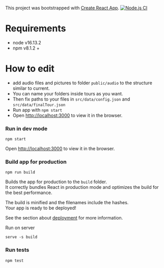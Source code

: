 This project was bootstrapped with [Create React App](https://github.com/facebook/create-react-app).
[![Node.js CI](https://github.com/sannoization/guess-the-melody-react/actions/workflows/node.js.yml/badge.svg)](https://github.com/sannoization/guess-the-melody-react/actions/workflows/node.js.yml)

# Requirements
- node v16.13.2
- npm v8.1.2 +

# How to edit

- add audio files and pictures to folder `public/audio` to the structure similar to current.
- You can name your folders inside tours as you want.
- Then fix paths to your files in `src/data/config.json` and `src/data/finalTour.json`
- Run app with `npm start`
- Open [http://localhost:3000](http://localhost:3000) to view it in the browser.

### Run in dev mode
```shell
npm start
```
Open [http://localhost:3000](http://localhost:3000) to view it in the browser.

### Build app for production
```shell
npm run build
```
Builds the app for production to the `build` folder.\
It correctly bundles React in production mode and optimizes the build for the best performance.

The build is minified and the filenames include the hashes.\
Your app is ready to be deployed!

See the section about [deployment](https://facebook.github.io/create-react-app/docs/deployment) for more information.

Run on server
```shell
serve -s build
```

### Run tests
```shell
npm test
```
